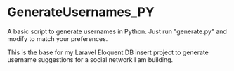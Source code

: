# GenerateUsernames_PY

A basic script to generate usernames in Python. Just run "generate.py" and modify to match your preferences. 

This is the base for my Laravel Eloquent DB insert project to generate username suggestions for a social network I am building.

